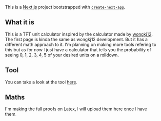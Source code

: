 This is a [Next.js](https://nextjs.org/) project bootstrapped with [`create-next-app`](https://github.com/vercel/next.js/tree/canary/packages/create-next-app).

## What it is

This is a TFT unit calculator inspired by the calculator made by [wongkj12](https://github.com/wongkj12/TFT-Rolling-Odds-Calculator). The first page is kinda the same as wongkj12 development. But it has a different math approach to it. I'm planning on making more tools refering to this but as for now I just have a calculator that tells you the probability of seeing 0, 1, 2, 3, 4, 5 of your desired units on a rolldown.

## Tool

You can take a look at the tool [here](https://tft-calculator-sergiopereos-projects.vercel.app/).

## Maths

I'm making the full proofs on Latex, I will upload them here once I have them.
